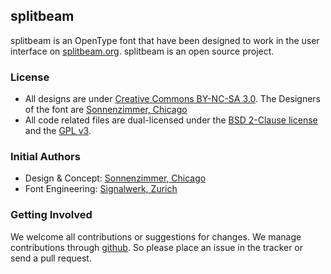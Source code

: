 ## splitbeam
splitbeam is an OpenType font that have been designed to work in the user interface on [splitbeam.org](http://splitbeam.org/). splitbeam is an open source project.

### License
* All designs are under [Creative Commons BY-NC-SA 3.0](http://creativecommons.org/licenses/by-nc-sa/3.0/). The Designers of the font are [Sonnenzimmer, Chicago](http://www.sonnenzimmer.com/)
* All code related files are dual-licensed under the [BSD 2-Clause license](http://choosealicense.com/licenses/bsd/) and the [GPL v3](http://choosealicense.com/licenses/gpl-v3/).

### Initial Authors
* Design & Concept: [Sonnenzimmer, Chicago](http://sonnenzimmer.com)
* Font Engineering: [Signalwerk, Zurich](http://signalwerk.ch)

### Getting Involved
We welcome all contributions or suggestions for changes. We manage contributions through [github](https://github.com/Sonnenzimmer/splitbeam-font/). So please place an issue in the tracker or send a pull request.
